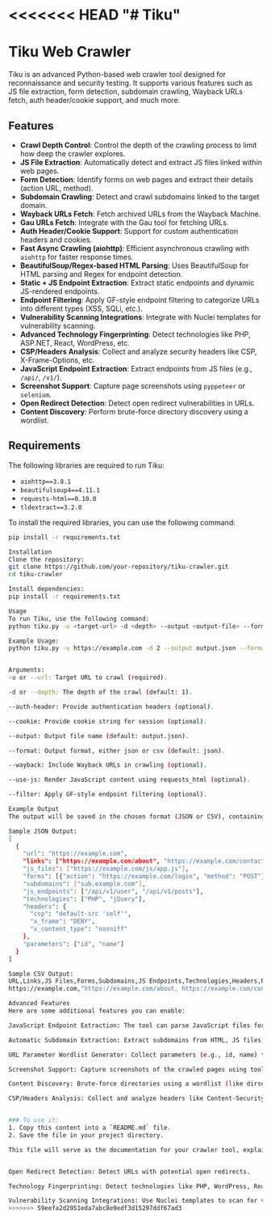 <<<<<<< HEAD
"# Tiku" 
=======
# Tiku Web Crawler

Tiku is an advanced Python-based web crawler tool designed for reconnaissance and security testing. It supports various features such as JS file extraction, form detection, subdomain crawling, Wayback URLs fetch, auth header/cookie support, and much more.

## Features

- **Crawl Depth Control**: Control the depth of the crawling process to limit how deep the crawler explores.
- **JS File Extraction**: Automatically detect and extract JS files linked within web pages.
- **Form Detection**: Identify forms on web pages and extract their details (action URL, method).
- **Subdomain Crawling**: Detect and crawl subdomains linked to the target domain.
- **Wayback URLs Fetch**: Fetch archived URLs from the Wayback Machine.
- **Gau URLs Fetch**: Integrate with the Gau tool for fetching URLs.
- **Auth Header/Cookie Support**: Support for custom authentication headers and cookies.
- **Fast Async Crawling (aiohttp)**: Efficient asynchronous crawling with `aiohttp` for faster response times.
- **BeautifulSoup/Regex-based HTML Parsing**: Uses BeautifulSoup for HTML parsing and Regex for endpoint detection.
- **Static + JS Endpoint Extraction**: Extract static endpoints and dynamic JS-rendered endpoints.
- **Endpoint Filtering**: Apply GF-style endpoint filtering to categorize URLs into different types (XSS, SQLi, etc.).
- **Vulnerability Scanning Integrations**: Integrate with Nuclei templates for vulnerability scanning.
- **Advanced Technology Fingerprinting**: Detect technologies like PHP, ASP.NET, React, WordPress, etc.
- **CSP/Headers Analysis**: Collect and analyze security headers like CSP, X-Frame-Options, etc.
- **JavaScript Endpoint Extraction**: Extract endpoints from JS files (e.g., `/api/`, `/v1/`).
- **Screenshot Support**: Capture page screenshots using `pyppeteer` or `selenium`.
- **Open Redirect Detection**: Detect open redirect vulnerabilities in URLs.
- **Content Discovery**: Perform brute-force directory discovery using a wordlist.

## Requirements

The following libraries are required to run Tiku:

- `aiohttp==3.8.1`
- `beautifulsoup4==4.11.1`
- `requests-html==0.10.0`
- `tldextract==3.2.0`

To install the required libraries, you can use the following command:

```bash
pip install -r requirements.txt

Installation
Clone the repository:
git clone https://github.com/your-repository/tiku-crawler.git
cd tiku-crawler

Install dependencies:
pip install -r requirements.txt

Usage
To run Tiku, use the following command:
python tiku.py -u <target-url> -d <depth> --output <output-file> --format <json/csv> [optional flags]

Example Usage:
python tiku.py -u https://example.com -d 2 --output output.json --format json --use-js --wayback --filter


Arguments:
-u or --url: Target URL to crawl (required).

-d or --depth: The depth of the crawl (default: 1).

--auth-header: Provide authentication headers (optional).

--cookie: Provide cookie string for session (optional).

--output: Output file name (default: output.json).

--format: Output format, either json or csv (default: json).

--wayback: Include Wayback URLs in crawling (optional).

--use-js: Render JavaScript content using requests_html (optional).

--filter: Apply GF-style endpoint filtering (optional).

Example Output
The output will be saved in the chosen format (JSON or CSV), containing crawled URLs, detected endpoints, forms, subdomains, technologies, and more.

Sample JSON Output:
[
  {
    "url": "https://example.com",
    "links": ["https://example.com/about", "https://example.com/contact"],
    "js_files": ["https://example.com/js/app.js"],
    "forms": [{"action": "https://example.com/login", "method": "POST"}],
    "subdomains": ["sub.example.com"],
    "js_endpoints": ["/api/v1/user", "/api/v1/posts"],
    "technologies": ["PHP", "jQuery"],
    "headers": {
      "csp": "default-src 'self'",
      "x_frame": "DENY",
      "x_content_type": "nosniff"
    },
    "parameters": ["id", "name"]
  }
]

Sample CSV Output:
URL,Links,JS Files,Forms,Subdomains,JS Endpoints,Technologies,Headers,Parameters
https://example.com,"https://example.com/about, https://example.com/contact","https://example.com/js/app.js","[{\"action\": \"https://example.com/login\", \"method\": \"POST\"}]","sub.example.com","/api/v1/user, /api/v1/posts","PHP, jQuery","{\"csp\": \"default-src 'self'\", \"x_frame\": \"DENY\", \"x_content_type\": \"nosniff\"}","id, name"

Advanced Features
Here are some additional features you can enable:

JavaScript Endpoint Extraction: The tool can parse JavaScript files for potential endpoints like /api/, /v1/, etc.

Automatic Subdomain Extraction: Extract subdomains from HTML, JS files, and Wayback URLs.

URL Parameter Wordlist Generator: Collect parameters (e.g., id, name) to use in fuzzing.

Screenshot Support: Capture screenshots of the crawled pages using tools like pyppeteer or selenium.

Content Discovery: Brute-force directories using a wordlist (like dirsearch).

CSP/Headers Analysis: Collect and analyze headers like Content-Security-Policy.


### To use it:
1. Copy this content into a `README.md` file.
2. Save the file in your project directory.

This file will serve as the documentation for your crawler tool, explaining everything from setup to usage and features. Let me know if you need any more adjustments!


Open Redirect Detection: Detect URLs with potential open redirects.

Technology Fingerprinting: Detect technologies like PHP, WordPress, React, and more.

Vulnerability Scanning Integrations: Use Nuclei templates to scan for vulnerabilities.
>>>>>>> 59eefa2d2951eda7abc8e9edf3d15297ddf67ad3
